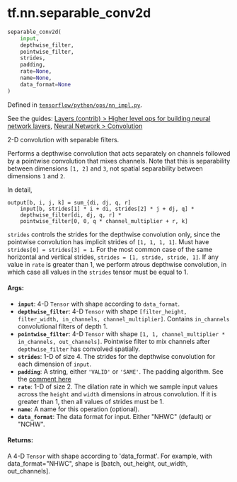 <div itemscope itemtype="http://developers.google.com/ReferenceObject">
<meta itemprop="name" content="tf.nn.separable_conv2d" />
</div>

# tf.nn.separable_conv2d

``` python
separable_conv2d(
    input,
    depthwise_filter,
    pointwise_filter,
    strides,
    padding,
    rate=None,
    name=None,
    data_format=None
)
```



Defined in [`tensorflow/python/ops/nn_impl.py`](https://www.tensorflow.org/code/tensorflow/python/ops/nn_impl.py).

See the guides: [Layers (contrib) > Higher level ops for building neural network layers](../../../../api_guides/python/contrib.layers.md#Higher_level_ops_for_building_neural_network_layers), [Neural Network > Convolution](../../../../api_guides/python/nn.md#Convolution)

2-D convolution with separable filters.

Performs a depthwise convolution that acts separately on channels followed by
a pointwise convolution that mixes channels.  Note that this is separability
between dimensions `[1, 2]` and `3`, not spatial separability between
dimensions `1` and `2`.

In detail,

    output[b, i, j, k] = sum_{di, dj, q, r]
        input[b, strides[1] * i + di, strides[2] * j + dj, q] *
        depthwise_filter[di, dj, q, r] *
        pointwise_filter[0, 0, q * channel_multiplier + r, k]

`strides` controls the strides for the depthwise convolution only, since
the pointwise convolution has implicit strides of `[1, 1, 1, 1]`.  Must have
`strides[0] = strides[3] = 1`.  For the most common case of the same
horizontal and vertical strides, `strides = [1, stride, stride, 1]`.
If any value in `rate` is greater than 1, we perform atrous depthwise
convolution, in which case all values in the `strides` tensor must be equal
to 1.

#### Args:

* <b>`input`</b>: 4-D `Tensor` with shape according to `data_format`.
* <b>`depthwise_filter`</b>: 4-D `Tensor` with shape
    `[filter_height, filter_width, in_channels, channel_multiplier]`.
    Contains `in_channels` convolutional filters of depth 1.
* <b>`pointwise_filter`</b>: 4-D `Tensor` with shape
    `[1, 1, channel_multiplier * in_channels, out_channels]`.  Pointwise
    filter to mix channels after `depthwise_filter` has convolved spatially.
* <b>`strides`</b>: 1-D of size 4.  The strides for the depthwise convolution for
    each dimension of `input`.
* <b>`padding`</b>: A string, either `'VALID'` or `'SAME'`.  The padding algorithm.
    See the [comment here](../../tf/nn/convolution.md)
* <b>`rate`</b>: 1-D of size 2. The dilation rate in which we sample input values
    across the `height` and `width` dimensions in atrous convolution. If it is
    greater than 1, then all values of strides must be 1.
* <b>`name`</b>: A name for this operation (optional).
* <b>`data_format`</b>: The data format for input. Either "NHWC" (default) or "NCHW".


#### Returns:

  A 4-D `Tensor` with shape according to 'data_format'. For
    example, with data_format="NHWC", shape is [batch, out_height,
    out_width, out_channels].